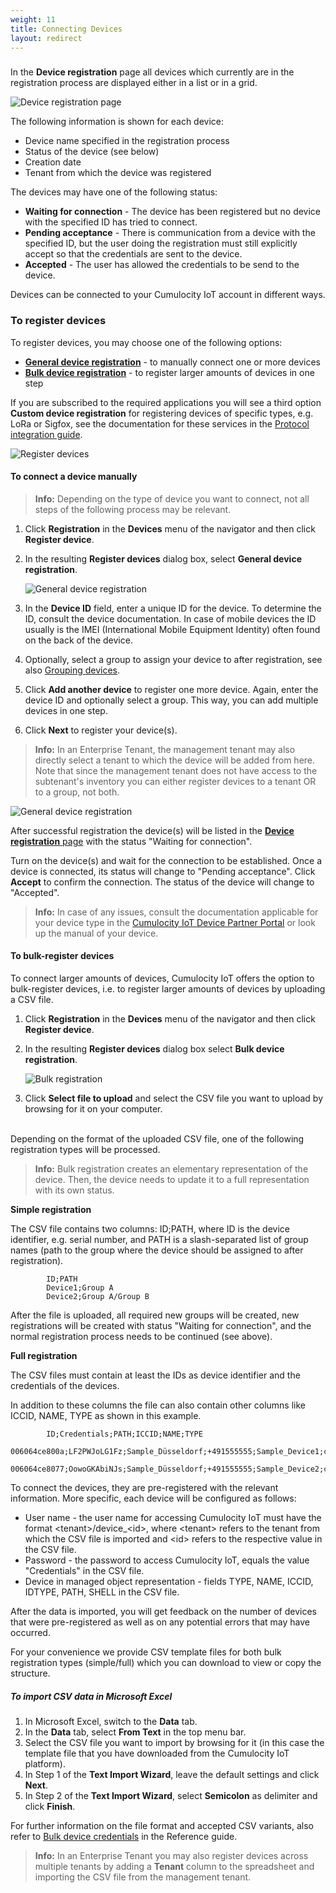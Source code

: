 ```yaml
---
weight: 11
title: Connecting Devices
layout: redirect
---
```


### <a name="dev-registration">

In the **Device registration** page all devices which currently are in the registration process are displayed either in a list or in a grid.

<img src="/images/users-guide/DeviceManagement/devmgmt-device-registration.png" alt="Device registration page">

The following information is shown for each device:

* Device name specified in the registration process
* Status of the device (see below)
* Creation date
* Tenant from which the device was registered

The devices may have one of the following status:

* **Waiting for connection** - The device has been registered but no device with the specified ID has tried to connect.
* **Pending acceptance** - There is communication from a device with the specified ID, but the user doing the registration must still explicitly accept so that the credentials are sent to the device.
* **Accepted** - The user has allowed the credentials to be send to the device.

Devices can be connected to your Cumulocity IoT account in different ways.

### To register devices

To register devices, you may choose one of the following options:

* **[General device registration](#device-registration-manually)** - to manually connect one or more devices
* **[Bulk device registration](#creds-upload)** - to register larger amounts of devices in one step

If you are subscribed to the required applications you will see a third option
**Custom device registration** for registering devices of specific types, e.g. LoRa or Sigfox, see the documentation for these services in the [Protocol integration guide](/protocol-integration/overview).

<img src="/images/users-guide/DeviceManagement/devmgmt-register-devices-custom.png" alt="Register devices">


#### <a name="device-registration-manually"></a>To connect a  device manually

>**Info:** Depending on the type of device you want to connect, not all steps of the following process may be relevant.

1. Click **Registration** in the **Devices** menu of the navigator and then click **Register device**.
2. In the resulting **Register devices** dialog box, select **General device registration**.

	<img src="/images/users-guide/DeviceManagement/devmgmt-registration-general.png" alt="General device registration" style="max-width: 100%">

3. In the **Device ID** field, enter a unique ID for the device. To determine the ID, consult the device documentation. In case of mobile devices the ID usually is the IMEI (International Mobile Equipment Identity) often found on the back of the device.
4. Optionally, select a group to assign your device to after registration, see also [Grouping devices](#grouping-devices).
5. Click **Add another device** to register one more device. Again, enter the device ID and optionally select a group. This way, you can add multiple devices in one step.
6. Click **Next** to register your device(s).

> **Info:** In an Enterprise Tenant, the management tenant may also directly select a tenant to which the device will be added from here. Note that since the management tenant does not have access to the subtenant's inventory you can either register devices to a tenant OR to a group, not both.

<img src="/images/users-guide/DeviceManagement/devmgmt-device-registration-tenant.png" alt="General device registration">

After successful registration the device(s) will be listed in the [**Device registration** page](#dev-registration) with the status "Waiting for connection".

Turn on the device(s) and wait for the connection to be established.
Once a device is connected, its status will change to "Pending acceptance".
Click **Accept** to confirm the connection. The status of the device will change to "Accepted".

> **Info:** In case of any issues, consult the documentation applicable for your device type in the [Cumulocity IoT Device Partner Portal](https://devicepartnerportal.softwareag.com/devices) or look up the manual of your device.


#### <a name="creds-upload"></a>To bulk-register devices

To connect larger amounts of devices, Cumulocity IoT offers the option to bulk-register devices, i.e. to register larger amounts of devices by uploading a CSV file.

1. Click **Registration** in the **Devices** menu of the navigator and then click **Register device**.
2. In the resulting **Register devices** dialog box select **Bulk device registration**.

	<img src="/images/users-guide/DeviceManagement/devmgmt-bulk-registration.png" alt="Bulk registration" style="max-width: 100%">

3. Click **Select file to upload** and select the CSV file you want to upload by browsing for it on your computer.

<br>
Depending on the format of the uploaded CSV file, one of the following registration types will be processed.

> **Info:** Bulk registration creates an elementary representation of the device. Then, the device needs to update it to a full representation with its own status.

**Simple registration**

The CSV file contains two columns: ID;PATH, where ID is the device identifier, e.g. serial number, and PATH is a slash-separated list of group names (path to the group where the device should be assigned to after registration).

```asciidoc
		ID;PATH
		Device1;Group A
		Device2;Group A/Group B			
```


After the file is uploaded, all required new groups will be created, new registrations will be created with status "Waiting for connection", and the normal registration process needs to be continued (see above).

**Full registration**

The CSV files must contain at least the IDs as device identifier and the credentials of the devices.

In addition to these columns the file can also contain other columns like ICCID, NAME, TYPE as shown in this example.

```asciidoc
		ID;Credentials;PATH;ICCID;NAME;TYPE
		006064ce800a;LF2PWJoLG1Fz;Sample_Düsseldorf;+491555555;Sample_Device1;c8y_Device
		006064ce8077;OowoGKAbiNJs;Sample_Düsseldorf;+491555555;Sample_Device2;c8y_Device		
```

To connect the devices, they are pre-registered with the relevant information. More specific, each device will be configured as follows:

* User name - the user name for accessing Cumulocity IoT must have the format &lt;tenant&gt;/device_&lt;id&gt;, where &lt;tenant&gt; refers to the tenant from which the CSV file is imported and &lt;id&gt; refers to the respective value in the CSV file.
* Password - the password to access Cumulocity IoT, equals the value "Credentials" in the CSV file.
* Device in managed object representation - fields TYPE, NAME, ICCID, IDTYPE, PATH, SHELL in the CSV file.

After the data is imported, you will get feedback on the number of devices that were pre-registered as well as on any potential errors that may have occurred.

For your convenience we provide CSV template files for both bulk registration types (simple/full) which you can download to view or copy the structure.

##### To import CSV data in Microsoft Excel

1. In Microsoft Excel, switch to the **Data** tab.
2. In the **Data** tab, select **From Text** in the top menu bar.
3. Select the CSV file you want to import by browsing for it (in this case the template file that you have downloaded from the Cumulocity IoT platform).
4. In Step 1 of the **Text Import Wizard**, leave the default settings and click **Next**.
5. In Step 2 of the **Text Import Wizard**, select **Semicolon** as delimiter and click **Finish**.

For further information on the file format and accepted CSV variants, also refer to
[Bulk device credentials](/reference/device-credentials/#bulk-device-credentials) in the Reference guide.

>**Info:** In an Enterprise Tenant you may also register devices across multiple tenants by adding a **Tenant** column to the spreadsheet and importing the CSV file from the management tenant.
